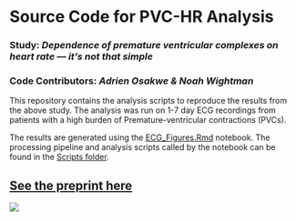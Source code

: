 # Source Code for PVC-HR Analysis

### Study: *Dependence of premature ventricular complexes on heart rate — it's not that simple*

### Code Contributors: *Adrien Osakwe & Noah Wightman*

This repository contains the analysis scripts to reproduce the results from the above study. The analysis was run on 1-7 day ECG recordings from patients with a high burden of Premature-ventricular contractions (PVCs).

The results are generated using the [ECG_Figures.Rmd](./ECG_Figures.Rmd) notebook. The processing pipeline and analysis scripts called by the notebook can be found in the [Scripts folder](./Scripts).

## [See the preprint here](google.com)

![](Plot/Figure1_Final.png)
